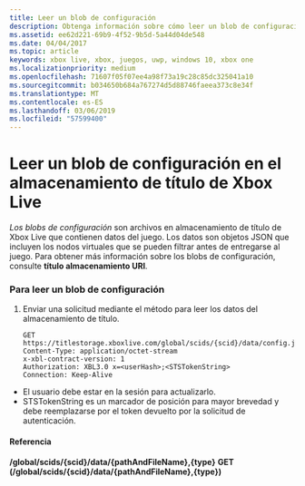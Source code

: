 ```yaml
---
title: Leer un blob de configuración
description: Obtenga información sobre cómo leer un blob de configuración de almacenamiento de título de Xbox Live.
ms.assetid: ee62d221-69b9-4f52-9b5d-5a44d04de548
ms.date: 04/04/2017
ms.topic: article
keywords: xbox live, xbox, juegos, uwp, windows 10, xbox one
ms.localizationpriority: medium
ms.openlocfilehash: 71607f05f07ee4a98f73a19c28c85dc325041a10
ms.sourcegitcommit: b034650b684a767274d5d88746faeea373c8e34f
ms.translationtype: MT
ms.contentlocale: es-ES
ms.lasthandoff: 03/06/2019
ms.locfileid: "57599400"
---
```

# <a name="reading-a-configuration-blob-in-xbox-live-title-storage"></a>Leer un blob de configuración en el almacenamiento de título de Xbox Live

*Los blobs de configuración* son archivos en almacenamiento de título de Xbox Live que contienen datos del juego. Los datos son objetos JSON que incluyen los nodos virtuales que se pueden filtrar antes de entregarse al juego. Para obtener más información sobre los blobs de configuración, consulte **título almacenamiento URI**.

### <a name="to-read-a-configuration-blob"></a>Para leer un blob de configuración

1.  Enviar una solicitud mediante el método para leer los datos del almacenamiento de título.

        GET https://titlestorage.xboxlive.com/global/scids/{scid}/data/config.json,config              
        Content-Type: application/octet-stream
        x-xbl-contract-version: 1
        Authorization: XBL3.0 x=<userHash>;<STSTokenString>
        Connection: Keep-Alive


-   El usuario debe estar en la sesión para actualizarlo.
-   STSTokenString es un marcador de posición para mayor brevedad y debe reemplazarse por el token devuelto por la solicitud de autenticación.

#### <a name="reference"></a>Referencia

**/global/scids/{scid}/data/{pathAndFileName},{type}**
**GET (/global/scids/{scid}/data/{pathAndFileName},{type})**
